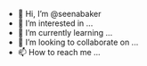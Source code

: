 - 👋 Hi, I’m @seenabaker
- 👀 I’m interested in ...
- 🌱 I’m currently learning ...
- 💞️ I’m looking to collaborate on ...
- 📫 How to reach me ...

<!---
seenabaker/seenabaker is a ✨ special ✨ repository because its `README.md` (this file) appears on your GitHub profile.
You can click the Preview link to take a look at your changes.
--->
